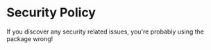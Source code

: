 # Security Policy

If you discover any security related issues, you're probably using the package wrong!
